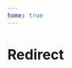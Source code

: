 ```yaml
---
home: true
---
```


# Redirect

<Redirect to="/html/" />

<script setup>
import { Redirect } from '@components';
</script>
